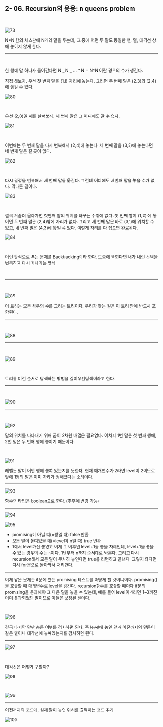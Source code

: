 ## 2- 06. Recursion의 응용: n queens problem

<br>

![73](https://user-images.githubusercontent.com/75867748/111074626-325b6000-8527-11eb-8607-406290c10c56.png)

N\*N 칸의 체스판에 N개의 말을 두는데, 그 중에 어떤 두 말도 동일한 행, 렬, 대각선 상에 놓이지 않게 한다.

---

<br>

한 행에 말 하나가 들어간다면 N _ N _ ... \* N = N^N 이란 경우의 수가 생긴다.

직접 해보자. 우선 첫 번째 말을 (1,1) 자리에 놓는다.
그러면 두 번째 말은 (2,3)와 (2,4)에 놓일 수 있다.

![80](https://user-images.githubusercontent.com/75867748/111074776-055b7d00-8528-11eb-94ce-adc968876743.png)

<BR>

우선 (2,3)일 때를 살펴보자.
세 번째 말은 그 어디에도 갈 수 없다.

![81](https://user-images.githubusercontent.com/75867748/111074793-2328e200-8528-11eb-9e84-dfe832c4dec1.png)

<BR>

이번에는 두 번째 말을 다시 번복해서 (2,4)에 놓는다.
세 번째 말을 (3,2)에 놓는다면 네 번째 말은 갈 곳이 없다.

![82](https://user-images.githubusercontent.com/75867748/111074836-54091700-8528-11eb-8633-c06499e5043b.png)

<BR>

다시 결정을 번복해서 세 번째 말을 옮긴다. 그런데 어디에도 세번째 말을 놓을 수가 없다. 막다른 길이다.

![83](https://user-images.githubusercontent.com/75867748/111074915-b530ea80-8528-11eb-9569-721fe45be03c.png)

<BR>

결국 거슬러 올라가면 첫번째 말의 위치를 바꾸는 수밖에 없다.
첫 번째 말이 (1,2) 에 놓이면 두 번째 말은 (2,4)밖에 자리가 없다. 그리고 세 번째 말은 바로 (3,1)에 위치할 수 있고, 네 번째 말은 (4,3)에 놓일 수 있다. 이렇게 자리를 다 잡으면 완료된다.

![84](https://user-images.githubusercontent.com/75867748/111075051-77809180-8529-11eb-854d-520beba251b5.png)

<BR>

이런 방식으로 푸는 문제를 Backtracking이라 한다. 도중에 막힌다면 내가 내린 선택을 번복하고 다시 지나가는 방식.

<br>

---

<Br>

![85](https://user-images.githubusercontent.com/75867748/111075192-258c3b80-852a-11eb-9c65-ab39af497626.png)

이 트리는 모든 경우의 수를 그리는 트리이다.
우리가 찾는 길은 이 트리 안에 반드시 포함된다.

---

<Br>

![88](https://user-images.githubusercontent.com/75867748/111075315-d1ce2200-852a-11eb-99af-88dce5e34bec.png)

---

<Br>

![89](https://user-images.githubusercontent.com/75867748/111075339-f5916800-852a-11eb-8744-9a875ec88b20.png)

<br>

트리를 이런 순서로 탐색하는 방법을 깊이우선탐색이라고 한다.

---

<Br>

![90](https://user-images.githubusercontent.com/75867748/111075539-cf1ffc80-852b-11eb-8b40-fadd573d3e7a.png)

---

<Br>

![92](https://user-images.githubusercontent.com/75867748/111075697-99c7de80-852c-11eb-999d-b93b9a3d7f53.png)

말의 위치를 나타내기 위해 굳이 2차원 배열은 필요없다. 어차피 1번 말은 첫 번째 행에, 2번 말은 두 번째 행에 놓이기 때문이다.

<br>

![91](https://user-images.githubusercontent.com/75867748/111075658-67b67c80-852c-11eb-8be2-4aac25a88c0e.png)

레벨은 말이 어떤 행에 놓여 있는지를 뜻한다.
현재 매개변수가 2라면 level이 2이므로 앞에 1행의 말은 이미 자리가 정해졌다는 소리이다.

---

![93](https://user-images.githubusercontent.com/75867748/111075789-ef03f000-852c-11eb-8fe2-91a0936de7f9.png)

함수의 타입은 boolean으로 한다. (추후에 변경 가능)

---

![94](https://user-images.githubusercontent.com/75867748/111076006-ccbea200-852d-11eb-92fd-e49a82379964.png)

![95](https://user-images.githubusercontent.com/75867748/111076109-52dae880-852e-11eb-82ad-71cf960ebd17.png)

- promising이 아닐 때(=꽝일 때) false 반환
- 모든 말이 놓여있을 때(=level이 n일 때) true 반환
- 1에서 level까진 놓였고 이제 그 이후인 level+1을 놓을 차례인데, level+1을 놓을 수 있는 경우의 수는 n이다. 1번부터 n까지 순서대로 놔본다. 그리고 다시 recursion해서 모든 말이 무사히 놓인다면 true를 리턴하고 끝낸다. 그렇지 않다면 다시 for문으로 돌아와서 처리한다.

---

이제 남은 문제는 if문에 있는 promising 테스트를 어떻게 할 것이냐이다. promising()을 호출할 때 매개변수로 level을 넘긴다. recursion함수를 호출할 때마다 if문의 promising을 통과해야 그 다음 말을 놓을 수 있는데, 예를 들어 level이 4라면 1~3까진 이미 통과되었단 말이므로 이들은 보장된 셈이다.

<br>

![96](https://user-images.githubusercontent.com/75867748/111076292-178ce980-852f-11eb-8e6a-b357eecf78ec.png)

결국 마지막 말만 충돌 여부를 검사하면 된다. 즉 level에 놓인 말과 이전까지의 말들이 같은 열이나 대각선에 놓여있는지를 검사하면 된다.

---

![97](https://user-images.githubusercontent.com/75867748/111076533-00023080-8530-11eb-873f-1e4953ffe5d1.png)

<br>

대각선은 어떻게 구할까?

![98](https://user-images.githubusercontent.com/75867748/111076593-3d66be00-8530-11eb-8c59-6a6cff97df2d.png)

<br>

![99](https://user-images.githubusercontent.com/75867748/111076607-5a02f600-8530-11eb-8f36-b7a6f5010db9.png)

---

이전까지의 코드에, 실제 말이 놓인 위치를 출력하는 코드 추가

![100](https://user-images.githubusercontent.com/75867748/111076654-8c145800-8530-11eb-9dd6-bdba39662c9d.png)
